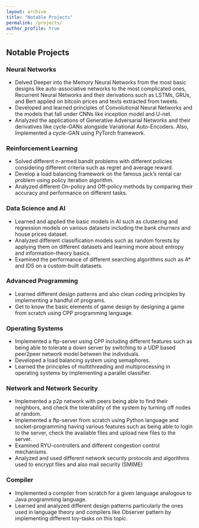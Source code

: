 ```yaml
---
layout: archive
title: "Notable Projects"
permalink: /projects/
author_profile: true
---
```



## Notable Projects

### Neural Networks

- Delved Deeper into the Memory Neural Networks from the most basic designs like auto-associative networks to the most complicated ones,
    Recurrent Neural Networks and their derivations such as LSTMs, GRUs, and Bert applied on bitcoin prices and texts extracted from tweets.
- Developed and learned principles of Convolutional Neural Networks and the models that fall under CNNs like inception model and U-net.
- Analyzed the applications of Generative Adversarial Networks and their derivatives like cycle-GANs alongside Variational Auto-Encoders. Also,
    Implemented a cycle-GAN using PyTorch framework.


### Reinforcement Learning

- Solved different n-armed bandit problems with different policies considering different criteria such as regret and average reward.
- Develop a load balancing framework on the famous jack’s rental car problem using policy iteration algorithm.
- Analyzed different On-policy and Off-policy methods by comparing their accuracy and performance on different tasks.


### Data Science and AI

- Learned and applied the basic models in AI such as clustering and regression models on various datasets including the bank churners and
    house prices dataset.
- Analyzed different classification models such as random forests by applying them on different datasets and learning more about entropy and
    information-theory basics.
- Examined the performance of different searching algorithms such as A* and IDS on a custom-built datasets.

### Advanced Programming

- Learned different design patterns and also clean coding principles by implementing a handful of programs.
- Get to know the basic elements of game design by designing a game from scratch using CPP programming language.

### Operating Systems

- Implemented a ftp-server using CPP including different features such as being able to tolerate a down server by switching to a UDP based
    peer2peer network model between the individuals.
- Developed a load balancing system using semaphores.
- Learned the principles of multithreading and multiprocessing in operating systems by implementing a parallel classifier.

### Network and Network Security

- Implemented a p2p network with peers being able to find their neighbors, and check the tolerability of the system by turning off nodes at
    random.
- Implemented a ftp-server from scratch using Python language and socket-programming having various features such as being able to login to
    the server, check the available files and upload new files to the server.
- Examined RYU-controllers and different congestion control mechanisms.
- Analyzed and used different network security protocols and algorithms used to encrypt files and also mail security (SMIME)

### Compiler

- Implemented a compiler from scratch for a given language analogous to Java programming language.
- Learned and analyzed different design patterns particularly the ones used in language theory and compilers like Observer pattern by implementing
    different toy-tasks on this topic.
